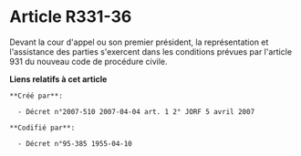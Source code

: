 # Article R331-36

Devant la cour d'appel ou son premier président, la représentation et l'assistance des parties s'exercent dans les conditions
prévues par l'article 931 du nouveau code de procédure civile.

**Liens relatifs à cet article**

	**Créé par**:

	  - Décret n°2007-510 2007-04-04 art. 1 2° JORF 5 avril 2007

	**Codifié par**:

	  - Décret n°95-385 1955-04-10
